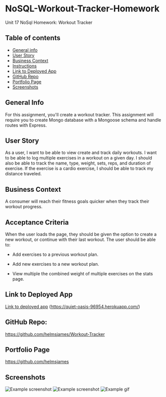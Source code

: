 # NoSQL-Workout-Tracker-Homework

Unit 17 NoSql Homework: Workout Tracker
## Table of contents
* [General info](#general-info)  
* [User Story](#user-story)  
* [Business Context](#business-context)  
* [Instructions](#instructions)  
* [Link to Deployed App](#link-to-deployed-app)  
* [GitHub Repo](#github-repo)
* [Portfolio Page](#portfolio-page)
* [Screenshots](#screenshots) 

## General Info
For this assignment, you'll create a workout tracker. This assignment will require you to create Mongo database with a Mongoose schema and handle routes with Express.

## User Story
As a user, I want to be able to view create and track daily workouts. I want to be able to log multiple exercises in a workout on a given day. I should also be able to track the name, type, weight, sets, reps, and duration of exercise. If the exercise is a cardio exercise, I should be able to track my distance traveled.

## Business Context
A consumer will reach their fitness goals quicker when they track their workout progress.

## Acceptance Criteria
When the user loads the page, they should be given the option to create a new workout, or continue with their last workout.
The user should be able to:


* Add exercises to a previous workout plan.


* Add new exercises to a new workout plan.


* View multiple the combined weight of multiple exercises on the stats page.

## Link to Deployed App
[Link to deployed app](https://quiet-oasis-96954.herokuapp.com//) 
(https://quiet-oasis-96954.herokuapp.com/)

## GitHub Repo:
https://github.com/helmsjames/Workout-Tracker   

## Portfolio Page
https://github.com/helmsjames

## Screenshots
![Example screenshot](img1.png)
![Example screenshot](img2.png)
![Example gif](img3.gif)